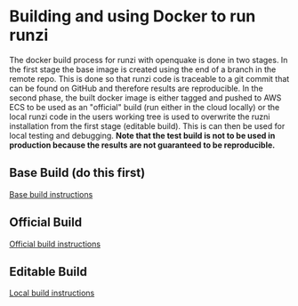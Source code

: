 # Building and using Docker to run runzi

The docker build process for runzi with openquake is done in two stages. In the first stage the base image is created using the end of a branch in the remote repo. This is done so that runzi code is traceable to a git commit that can be found on GitHub and therefore results are reproducible. In the second phase, the built docker image is either tagged and pushed to AWS ECS to be used as an "official" build (run either in the cloud locally) or the local runzi code in the users working tree is used to overwrite the ruzni installation from the first stage (editable build). This is can then be used for local testing and debugging. **Note that the test build is not to be used in production because the results are not guaranteed to be reproducible.**

## Base Build (do this first)
[Base build instructions](docker_setup_oq_base.md)

## Official Build
[Official build instructions](./docker_setup_oq_official.md)

## Editable Build
[Local build instructions](./docker_setup_oq_editable.md)
